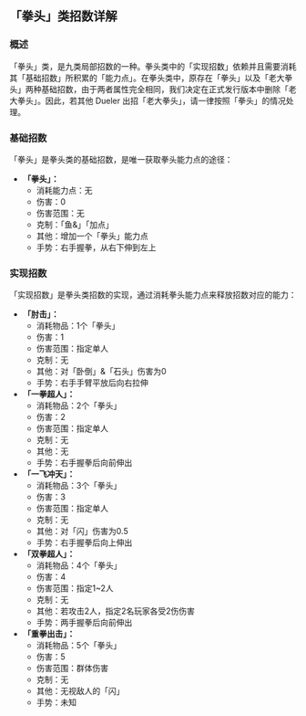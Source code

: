 ## 「拳头」类招数详解
### 概述
「拳头」类，是九类局部招数的一种。拳头类中的「实现招数」依赖并且需要消耗其「基础招数」所积累的「能力点」。在拳头类中，原存在「拳头」以及「老大拳头」两种基础招数，由于两者属性完全相同，我们决定在正式发行版本中删除「老大拳头」。因此，若其他 Dueler 出招「老大拳头」，请一律按照「拳头」的情况处理。

### 基础招数
「拳头」是拳头类的基础招数，是唯一获取拳头能力点的途径：
- **「拳头」：**
    - 消耗能力点：无
    - 伤害：0
    - 伤害范围：无
    - 克制：「鱼&」「加点」
    - 其他：增加一个「拳头」能力点
    - 手势：右手握拳，从右下伸到左上

### 实现招数
「实现招数」是拳头类招数的实现，通过消耗拳头能力点来释放招数对应的能力：
- **「肘击」：**
    - 消耗物品：1个「拳头」
    - 伤害：1
    - 伤害范围：指定单人
    - 克制：无
    - 其他：对「卧倒」&「石头」伤害为0
    - 手势：右手手臂平放后向右拉伸
- **「一拳超人」：**
    - 消耗物品：2个「拳头」
    - 伤害：2
    - 伤害范围：指定单人
    - 克制：无
    - 其他：无
    - 手势：右手握拳后向前伸出
- **「一飞冲天」：**
    - 消耗物品：3个「拳头」
    - 伤害：3
    - 伤害范围：指定单人
    - 克制：无
    - 其他：对「闪」伤害为0.5
    - 手势：右手握拳后向上伸出
- **「双拳超人」：**
    - 消耗物品：4个「拳头」
    - 伤害：4
    - 伤害范围：指定1~2人
    - 克制：无
    - 其他：若攻击2人，指定2名玩家各受2伤伤害
    - 手势：两手握拳后向前伸出
- **「重拳出击」：**
    - 消耗物品：5个「拳头」
    - 伤害：5
    - 伤害范围：群体伤害
    - 克制：无
    - 其他：无视敌人的「闪」
    - 手势：未知